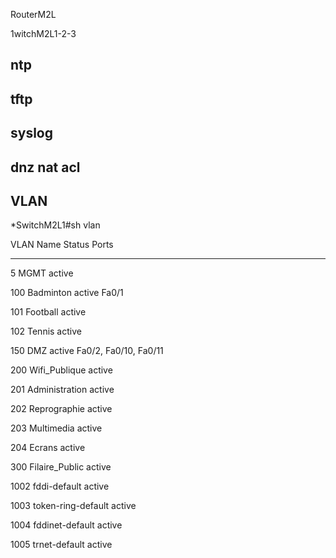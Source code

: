 
RouterM2L

1witchM2L1-2-3

## ntp 

## tftp #

## syslog #

## dnz nat acl # 
  
## VLAN 


*SwitchM2L1#sh vlan

VLAN Name Status Ports

---- -------------------------------- --------- -------------------------------

5 MGMT active

100 Badminton active Fa0/1

101 Football active

102 Tennis active

150 DMZ active Fa0/2, Fa0/10, Fa0/11

200 Wifi_Publique active

201 Administration active

202 Reprographie active

203 Multimedia active

204 Ecrans active

300 Filaire_Public active

1002 fddi-default active

1003 token-ring-default active

1004 fddinet-default active

1005 trnet-default active 



